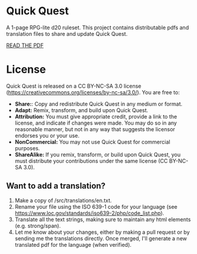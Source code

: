 # Quick Quest

A 1-page RPG-lite d20 ruleset. This project contains distributable pdfs and translation files to share and update Quick Quest.

[READ THE PDF](dist/pdfs/quick_quest_v1_1_en.pdf)

# License

Quick Quest is released on a CC BY-NC-SA 3.0 license (https://creativecommons.org/licenses/by-nc-sa/3.0/). You are free to:

* **Share:**: Copy and redistribute Quick Quest in any medium or format.
* **Adapt:** Remix, transform, and build upon Quick Quest.
* **Attribution:** You must give appropriate credit, provide a link to the license, and indicate if changes were made. You may do so in any reasonable manner, but not in any way that suggests the licensor endorses you or your use.
* **NonCommercial:** You may not use Quick Quest for commercial purposes.
* **ShareAlike:** If you remix, transform, or build upon Quick Quest, you must distribute your contributions under the same license (CC BY-NC-SA 3.0).

## Want to add a translation?

1. Make a copy of /src/translations/en.txt.
2. Rename your file using the ISO 639-1 code for your language (see https://www.loc.gov/standards/iso639-2/php/code_list.php).
3. Translate all the text strings, making sure to maintain any html elements (e.g. strong/span).
4. Let me know about your changes, either by making a pull request or by sending me the translations directly. Once merged, I'll generate a new translated pdf for the language (when verified).
